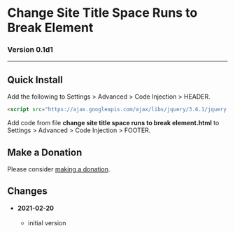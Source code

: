 # Change Site Title Space Runs to Break Element

### Version 0.1d1

---

## Quick Install

Add the following to Settings > Advanced > Code Injection > HEADER.

```html
<script src="https://ajax.googleapis.com/ajax/libs/jquery/3.6.1/jquery.min.js"></script>
```

Add code from file **change site title space runs to break element.html** to
Settings > Advanced > Code Injection > FOOTER.

## Make a Donation

Please consider [making a donation](https://github.com/tomsWebConsulting/twcsl#make-a-donation).

## Changes

<!-- * **2021-05-12**
<br><br>
  * add support for guard processor
  * bumped version to 0.2d0
  <br><br -->
* **2021-02-20**
<br><br>
  * initial version
